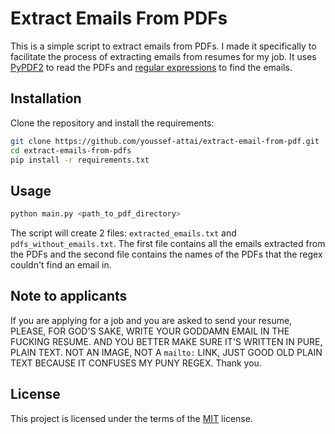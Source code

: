 # Extract Emails From PDFs

This is a simple script to extract emails from PDFs. I made it specifically to facilitate the process of extracting emails from resumes for my job. It uses [PyPDF2](https://github.com/py-pdf/pypdf) to read the PDFs and [regular expressions](https://docs.python.org/3/library/re.html) to find the emails.

## Installation

Clone the repository and install the requirements:

```bash
git clone https://github.com/youssef-attai/extract-email-from-pdf.git
cd extract-emails-from-pdfs
pip install -r requirements.txt
```

## Usage

```bash
python main.py <path_to_pdf_directory>
```

The script will create 2 files: `extracted_emails.txt` and `pdfs_without_emails.txt`. The first file contains all the emails extracted from the PDFs and the second file contains the names of the PDFs that the regex couldn't find an email in.

## Note to applicants

If you are applying for a job and you are asked to send your resume, PLEASE, FOR GOD'S SAKE, WRITE YOUR GODDAMN EMAIL IN THE FUCKING RESUME. AND YOU BETTER MAKE SURE IT'S WRITTEN IN PURE, PLAIN TEXT. NOT AN IMAGE, NOT A `mailto:` LINK, JUST GOOD OLD PLAIN TEXT BECAUSE IT CONFUSES MY PUNY REGEX. Thank you.

## License

This project is licensed under the terms of the [MIT](LICENSE) license.